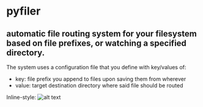 # pyfiler
## automatic file routing system for your filesystem based on file prefixes, or watching a specified directory.


The system uses a configuration file that you define with key/values of:
- key:  file prefix you append to files upon saving them from wherever
- value: target destination directory where said file should be routed

Inline-style: 
![alt text](https://github.com/plasmar/pyfiler/pyfiler_usage.png "pyfiler_usage.png")



